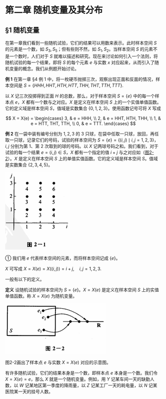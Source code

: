 # 第二章 随机变量及其分布

## §1 随机变量

在第一章我们看到一些随机试验，它们的结果可以用数来表示。此时样本空间 $S$ 的元素是一个数，如 $S_3, S_5$；但有些则不然，如 $S_1, S_2$。当样本空间 $S$ 的元素不是一个数时，人们对于 $S$ 就难以描述和研究。现在来讨论如何引入一个法则，将随机试验的每一个结果，即将 $S$ 的每个元素 $e$ 与实数 $x$ 对应起来，从而引入了随机变量的概念。我们从例题开始讨论。

**例 1** 在第一章 §4 例 1 中，将一枚硬币抛掷三次，观察出现正面和反面的情况，样本空间是
$S = \{HHH, HHT, HTH, HTT, THH, THT, TTH, TTT\}$.

以 $X$ 记三次投掷得到正面 $H$ 的总数，那么，对于样本空间 $S = \{e\}$ 中的每一个样本点 $e$，$X$ 都有一个数与之对应。$X$ 是定义在样本空间 $S$ 上的一个实值单值函数。它的定义域是样本空间 $S$，值域是实数集合 $\{0, 1, 2, 3\}$。使用函数记号可将 $X$ 写成

$$
X = X(e) = 
\begin{cases} 
3, & e = HHH, \\ 
2, & e = HHT, HTH, THH, \\ 
1, & e = HTT, THT, TTH, \\ 
0, & e = TTT. 
\end{cases}
$$

**例 2** 在一袋中装有编号分别为 $1, 2, 3$ 的 $3$ 只球，在袋中任取一只球，放回，再任取一只球，记录它们的号码，试验的样本空间为 $S = \{e\} = \{(i, j) \mid i, j = 1, 2, 3\}$，$i, j$ 分别为第 $1$、第 $2$ 次取到的球的号码。以 $X$ 记两球号码之和。我们看到，对于试验的每一个结果 $e = (i, j) \in S$，$X$ 都有一个指定的值 $i + j$ 与之对应如（[图2-2](#图2-2)）。$X$ 是定义在样本空间 $S$ 上的单值实值函数。它的定义域是样本空间 $S$。值域是实数集合 $\{2, 3, 4, 5\}$。

![图2-1](./pic/图2-1.png)

① 我们用 $e$ 代表样本空间的元素，而将样本空间记成 $\{e\}$。

$X$ 可写成
$X = X(e) = X((i, j)) = i + j, \quad i, j = 1, 2, 3$.

一般有以下的定义。

**定义** 设随机试验的样本空间为 $S = \{e\}$。$X = X(e)$ 是定义在样本空间 $S$ 上的实值单值函数。称 $X = X(e)$ 为随机变量。

![图2-2](./pic/图2-2.png)

图2-2画出了样本点 $e$ 与实数 $X = X(e)$ 对应的示意图。

有许多随机试验，它们的结果本身是一个数，即样本点 $e$ 本身是一个数。我们令 $X = X(e) = e$，那么 $X$ 就是一个随机变量。例如，用 $Y$ 记某车间一天的缺勤人数，以 $W$ 记某地区第一季度的降雨量，以 $Z$ 记某工厂一天的耗电量，以 $N$ 记某医院某一天的挂号人数。
